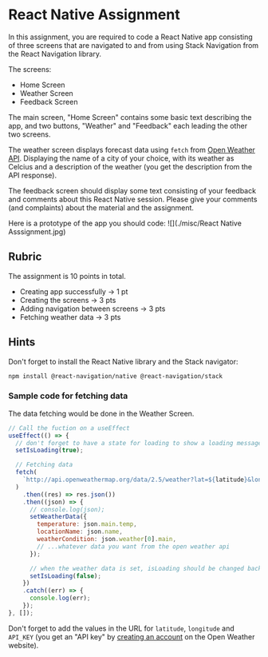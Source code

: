 # React Native Assignment

In this assignment, you are required to code a React Native app consisting of three screens that are navigated to and from using Stack Navigation from the React Navigation library.

The screens:

- Home Screen
- Weather Screen
- Feedback Screen

The main screen, "Home Screen" contains some basic text describing the app, and two buttons, "Weather" and "Feedback" each leading the other two screens.

The weather screen displays forecast data using `fetch` from [Open Weather API](https://openweathermap.org/). Displaying the name of a city of your choice, with its weather as Celcius and a description of the weather (you get the description from the API response).

The feedback screen should display some text consisting of your feedback and comments about this React Native session. Please give your comments (and complaints) about the material and the assignment.

Here is a prototype of the app you should code:
![](./misc/React Native Asssignment.jpg)

## Rubric

The assignment is 10 points in total.

- Creating app successfully -> 1 pt
- Creating the screens -> 3 pts
- Adding navigation between screens -> 3 pts
- Fetching weather data -> 3 pts

## Hints

Don't forget to install the React Native library and the Stack navigator:

```
npm install @react-navigation/native @react-navigation/stack
```

### Sample code for fetching data

The data fetching would be done in the Weather Screen.

```js
// Call the fuction on a useEffect
useEffect(() => {
  // don't forget to have a state for loading to show a loading message until the data is fetched
  setIsLoading(true);

  // Fetching data
  fetch(
    `http://api.openweathermap.org/data/2.5/weather?lat=${latitude}&lon=${longitude}&APPID=${API_KEY}&units=metric`
  )
    .then((res) => res.json())
    .then((json) => {
      // console.log(json);
      setWeatherData({
        temperature: json.main.temp,
        locationName: json.name,
        weatherCondition: json.weather[0].main,
        // ...whatever data you want from the open weather api
      });

      // when the weather data is set, isLoading should be changed back
      setIsLoading(false);
    })
    .catch((err) => {
      console.log(err);
    });
}, []);
```

Don't forget to add the values in the URL for `latitude`, `longitude` and `API_KEY` (you get an "API key" by [creating an account](https://openweathermap.org/appid) on the Open Weather website).

